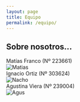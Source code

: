 ```yaml
---
layout: page
title: Equipo
permalink: /equipo/
---
```


## Sobre nosotros...

  
Matías Franco (Nº 223661)  
![Matias](/assets/Matias.png)  
Ignacio Ortiz (Nº 303624)  
![Nacho](/assets/Nacho.png)  
Agustina Viera (Nº 239004)  
![Agus](/assets/Agus.png)  


